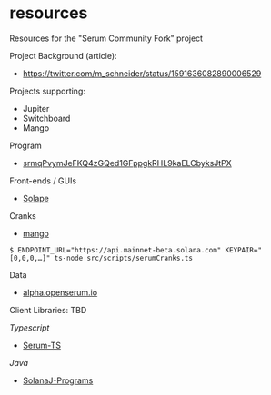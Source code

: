 # resources
Resources for the "Serum Community Fork" project

Project Background (article):
- https://twitter.com/m_schneider/status/1591636082890006529

Projects supporting:
- Jupiter
- Switchboard
- Mango

Program
- [srmqPvymJeFKQ4zGQed1GFppgkRHL9kaELCbyksJtPX](https://github.com/blockworks-foundation/serum-dex)

Front-ends / GUIs
- [Solape](https://dex.solape.io/#/market/8BnEgHoWFysVcuFFX7QztDmzuH8r5ZFvyP3sYwn1XTh6)

Cranks
- [mango](https://github.com/blockworks-foundation/mango-client-v3)
```
$ ENDPOINT_URL="https://api.mainnet-beta.solana.com" KEYPAIR="[0,0,0,…]" ts-node src/scripts/serumCranks.ts
```


Data
- [alpha.openserum.io](https://alpha.openserum.io)

Client Libraries: TBD

*Typescript*
- [Serum-TS](https://github.com/project-serum/serum-ts)

*Java*
- [SolanaJ-Programs](https://github.com/skynetcap/solanaj-programs)
